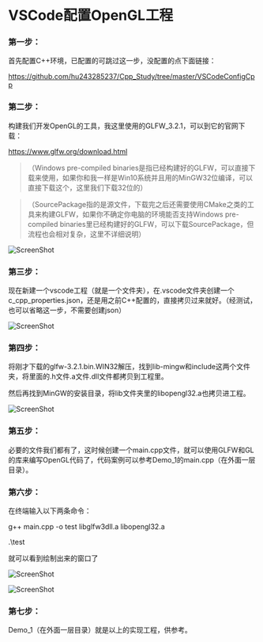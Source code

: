 ﻿# VSCode配置OpenGL工程

### 第一步：

首先配置C++环境，已配置的可跳过这一步，没配置的点下面链接：

https://github.com/hu243285237/Cpp_Study/tree/master/VSCodeConfigCpp

### 第二步：

构建我们开发OpenGL的工具，我这里使用的GLFW_3.2.1，可以到它的官网下载：

https://www.glfw.org/download.html

>（Windows pre-compiled binaries是指已经构建好的GLFW，可以直接下载来使用，如果你和我一样是Win10系统并且用的MinGW32位编译，可以直接下载这个，这里我们下载32位的）

>（SourcePackage指的是源文件，下载完之后还需要使用CMake之类的工具来构建GLFW，如果你不确定你电脑的环境能否支持Windows pre-compiled binaries里已经构建好的GLFW，可以下载SourcePackage，但流程也会相对复杂，这里不详细说明）

![ScreenShot](https://github.com/hu243285237/OpenGL_Study/blob/master/VSCodeConfigOpenGL/ScreenShot/ScreenShot01.png)

### 第三步：

现在新建一个vscode工程（就是一个文件夹），在.vscode文件夹创建一个c_cpp_properties.json，还是用之前C++配置的，直接拷贝过来就好。（经测试，也可以省略这一步，不需要创建json）

![ScreenShot](https://github.com/hu243285237/OpenGL_Study/blob/master/VSCodeConfigOpenGL/ScreenShot/ScreenShot02.png)

### 第四步：

将刚才下载的glfw-3.2.1.bin.WIN32解压，找到lib-mingw和include这两个文件夹，将里面的.h文件.a文件.dll文件都拷贝到工程里。

然后再找到MinGW的安装目录，将lib文件夹里的libopengl32.a也拷贝进工程。

![ScreenShot](https://github.com/hu243285237/OpenGL_Study/blob/master/VSCodeConfigOpenGL/ScreenShot/ScreenShot03.png)

### 第五步：

必要的文件我们都有了，这时候创建一个main.cpp文件，就可以使用GLFW和GL的库来编写OpenGL代码了，代码案例可以参考Demo_1的main.cpp（在外面一层目录）。

### 第六步：

在终端输入以下两条命令：

g++ main.cpp -o test libglfw3dll.a libopengl32.a

.\test

就可以看到绘制出来的窗口了

![ScreenShot](https://github.com/hu243285237/OpenGL_Study/blob/master/VSCodeConfigOpenGL/ScreenShot/ScreenShot04.png)

![ScreenShot](https://github.com/hu243285237/OpenGL_Study/blob/master/VSCodeConfigOpenGL/ScreenShot/ScreenShot05.png)

### 第七步：

Demo_1（在外面一层目录）就是以上的实现工程，供参考。

